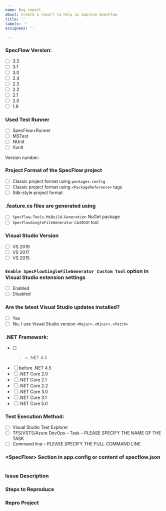 ```yaml
---
name: Bug report
about: Create a report to help us improve SpecFlow
title: ''
labels: ''
assignees: ''

---
```


<!-- PLEASE GIVE YOUR ISSUE A SENSIBLE NAME. This makes it easier to identify issues at a glance -->


<!-- PLEASE CHECK THE OPTIONS THAT APPLY TO YOU BY ADDING AN 'x' TO THE CORRESPONDING CHECKBOX ('[ ]') -->
### SpecFlow Version:
- [ ] 3.3
- [ ] 3.1
- [ ] 3.0
- [ ] 2.4
- [ ] 2.3
- [ ]	2.2
- [ ]	2.1
- [ ]	2.0
- [ ]	1.9
 
### Used Test Runner 
- [ ] SpecFlow+Runner
- [ ]	MSTest 
- [ ]	NUnit
- [ ]	Xunit

<!-- PLEASE INCLUDE THE VERSION NUMBER OF YOUR TEST RUNNER -->
Version number:

### Project Format of the SpecFlow project
- [ ] Classic project format using `packages.config`
- [ ] Classic project format using `<PackageReference>` tags
- [ ] Sdk-style project format

### .feature.cs files are generated using
- [ ] `SpecFlow.Tools.MsBuild.Generation` NuGet package
- [ ] `SpecFlowSingleFileGenerator` custom tool

### Visual Studio Version
- [ ] VS 2019
- [ ]	VS 2017
- [ ]	VS 2015

### `Enable SpecFlowSingleFileGenerator Custom Tool` option in Visual Studio extension settings
- [ ] Enabled
- [ ] Disabled

### Are the latest Visual Studio updates installed?
- [ ]	Yes
- [ ]	No, I use Visual Studio version `<Major>.<Minor>.<Patch>` <!-- e.g. 16.1.0 -->
 
### .NET Framework:
- [ ]	>= .NET 4.5
- [ ]	before .NET 4.5
- [ ] .NET Core 2.0
- [ ] .NET Core 2.1
- [ ] .NET Core 2.2
- [ ] .NET Core 3.0
- [ ] .NET Core 3.1
- [ ] .NET Core 5.0

### Test Execution Method:
- [ ]	Visual Studio Test Explorer
- [ ]	TFS/VSTS/Azure DevOps – Task – PLEASE SPECIFY THE NAME OF THE TASK
- [ ]	Command line – PLEASE SPECIFY THE FULL COMMAND LINE
 
### &lt;SpecFlow> Section in app.config or content of specflow.json
<!-- PLEASE COPY THE ENTIRE <SpecFlow> SECTION IN YOUR .config FILE or THE ENTRIE specflow.json AND PASTE IT BETWEEN THE TWO CODE MARKERS (```) BELOW -->
```

```

### Issue Description
<!-- PLEASE PROVIDE AS MUCH INFORMATION AS POSSIBLE ON THE ISSUE -->

### Steps to Reproduce
<!-- PLEASE DESCRIBE THE STEPS REQUIRED TO REPRODUCE THIS ISSUE, IF POSSIBLE -->

### Repro Project
<!-- PLEASE INCLUDE A LINK TO A PROJECT THAT DEMONSTRATES THE ISSUE YOU ARE REPORTING, IF POSSIBLE 
For information on how to include a useful repro, refer to https://stackoverflow.com/help/mcve
-->
